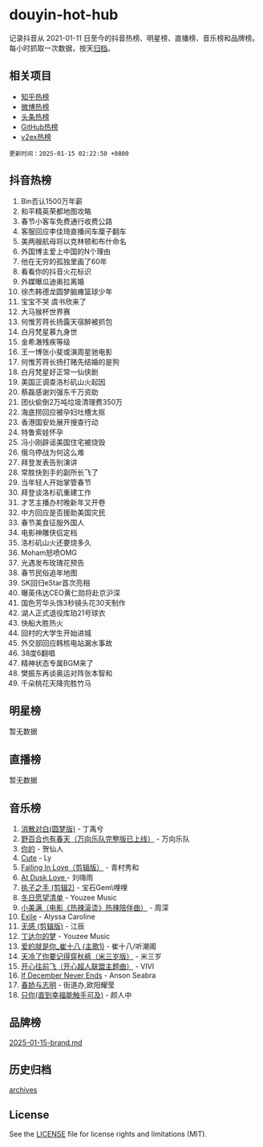 # douyin-hot-hub

记录抖音从 2021-01-11 日至今的抖音热榜、明星榜、直播榜、音乐榜和品牌榜。每小时抓取一次数据，按天[归档](archives)。

## 相关项目

- [知乎热榜](https://github.com/lonnyzhang423/zhihu-hot-hub)
- [微博热榜](https://github.com/lonnyzhang423/weibo-hot-hub)
- [头条热榜](https://github.com/lonnyzhang423/toutiao-hot-hub)
- [GitHub热榜](https://github.com/lonnyzhang423/github-hot-hub)
- [v2ex热榜](https://github.com/lonnyzhang423/v2ex-hot-hub)


`更新时间：2025-01-15 02:22:50 +0800`

## 抖音热榜

1. Bin否认1500万年薪
1. 和平精英荣都地图攻略
1. 春节小客车免费通行收费公路
1. 客服回应李佳琦直播间车厘子翻车
1. 美两艘航母将以克林顿和布什命名
1. 外国博主爱上中国的N个理由
1. 他在无穷的孤独里画了60年
1. 看看你的抖音火花标识
1. 外媒曝瓜迪奥拉离婚
1. 徐杰韩德龙圆梦脑瘫篮球少年
1. 宝宝不哭 虞书欣来了
1. 大马猴杯世界赛
1. 何惟芳蒋长扬露天宿醉被抓包
1. 白月梵星慕九身世
1. 金希澈残疾等级
1. 王一博张小斐或演周星驰电影
1. 何惟芳蒋长扬打赌先结婚的是狗
1. 白月梵星好正常一仙侠剧
1. 美国正调查洛杉矶山火起因
1. 蔡磊感谢刘强东千万资助
1. 团伙偷倒2万吨垃圾清理费350万
1. 海底捞回应被孕妇吐槽太抠
1. 香港国安处展开搜查行动
1. 特鲁索娃怀孕
1. 冯小刚辟谣美国住宅被烧毁
1. 俄乌停战为何这么难
1. 拜登发表告别演讲
1. 常胜快到手的副所长飞了
1. 当年轻人开始掌管春节
1. 拜登谈洛杉矶重建工作
1. 才艺主播办村晚新年又开卷
1. 中方回应是否援助美国灾民
1. 春节美食征服外国人
1. 电影神雕侠侣定档
1. 洛杉矶山火还要烧多久
1. Moham怒喷OMG
1. 光遇发布玫瑰花预告
1. 春节民俗追年地图
1. SK回归eStar首次亮相
1. 曝英伟达CEO黄仁勋将赴京沪深
1. 国色芳华头饰3秒镜头花30天制作
1. 湖人正式退役库珀21号球衣
1. 快船大胜热火
1. 回村的大学生开始进城
1. 外交部回应韩核电站漏水事故
1. 38度6翻唱
1. 精神状态专属BGM来了
1. 樊振东再谈奥运对阵张本智和
1. 千朵桃花天降完胜竹马

## 明星榜

暂无数据

## 直播榜

暂无数据

## 音乐榜

1. [消散对白(圆梦版)](https://sf5-hl-cdn-tos.douyinstatic.com/obj/tos-cn-ve-2774/og4jB5I5IizzoZVAAAzWgBMAsMDWoArfwBOiFs) - 丁禹兮
1. [野百合也有春天（万向乐队完整版已上线）](https://sf3-cdn-tos.douyinstatic.com/obj/tos-cn-ve-2774/oMnUxhRAMiAGBqDtIPBQ7ACYQZFlJCftcgeDJE) - 万向乐队
1. [你的](https://sf5-hl-cdn-tos.douyinstatic.com/obj/tos-cn-ve-2774/oYuIeKf42jB7sEV6B2upMdpYAgfrQWj0FeRegh) - 贺仙人
1. [Cute](https://sf5-hl-cdn-tos.douyinstatic.com/obj/tos-cn-ve-2774/o4IbIzHWKAAB4wsS5qMBRiiAlEBGTpQRNfFvuo) - Ly
1. [Falling In Love（剪辑版）](https://sf5-hl-cdn-tos.douyinstatic.com/obj/tos-cn-ve-2774/o8ajpA8zzgBPahbBIO8AcKGBLJezFCRd1wfP9f) - 青村秀和
1. [ At Dusk  Love ](https://sf5-hl-cdn-tos.douyinstatic.com/obj/tos-cn-ve-2774/o8CrpCf5CaYgI4ZrtQgMQAFEfuGqNnRSDQAPBc) - 刘嗨雨
1. [执子之手 (剪辑2)](https://sf5-hl-cdn-tos.douyinstatic.com/obj/tos-cn-ve-2774/oUoZLQjCc31XzqsBnBQUNgeKtYPBcgbFDwtfcu) - 宝石Gem\哩哩
1. [冬日愿望清单](https://sf5-hl-cdn-tos.douyinstatic.com/obj/tos-cn-ve-2774/oIIgUOeamCFCVAzxN6MFRLIBlLGpUqQxeeHrLE) - Youzee Music
1. [小美满（电影《热辣滚烫》热辣陪伴曲）](https://sf5-hl-cdn-tos.douyinstatic.com/obj/tos-cn-ve-2774/o0GAn2lSgfZIDUgtevCGDQYnFg4CwnrBaxbTZL) - 周深
1. [Exile](https://sf5-hl-cdn-tos.douyinstatic.com/obj/tos-cn-ve-2774/oYj4gAQTknKE3WW0Je8KGmQ7z1cA4FefwtbufD) - Alyssa Caroline
1. [无感 (剪辑版)](https://sf5-hl-cdn-tos.douyinstatic.com/obj/tos-cn-ve-2774/o0eIsUzJBDlQaQFC5OFlgbMEZC1TFYBftOBn6p) - 江辰
1. [丁达尔的梦](https://sf5-hl-cdn-tos.douyinstatic.com/obj/tos-cn-ve-2774/oMU3WirUZBVQkAC9ccG5P2IQirziZM2RTInUY) - Youzee Music
1. [爱的就是你_崔十八 (主歌1)](https://sf5-hl-cdn-tos.douyinstatic.com/obj/tos-cn-ve-2774/oI5BO5DhFZ6UTcNCnZaOCBLtZ7WIMQGfgnXf5E) - 崔十八/听潮阁
1. [天冷了你要记得穿秋裤（米三岁版）](https://sf3-cdn-tos.douyinstatic.com/obj/tos-cn-ve-2774/oQlIwVIDWiZ6BQilAorS7MA0AgCkQDvcZAdm1) - 米三岁
1. [开心往前飞（开心超人联盟主题曲）](https://sf6-cdn-tos.douyinstatic.com/obj/tos-cn-ve-2774/9d8fb7c82cf1421fb93a9fe925275e0a) - VIVI
1. [If December Never Ends](https://sf3-cdn-tos.douyinstatic.com/obj/tos-cn-ve-2774/oY1IQMoTgCFIBg8RZifyqlBBt1UFgitTYmxeOS) - Anson Seabra
1. [春娇与志明](https://sf5-hl-cdn-tos.douyinstatic.com/obj/tos-cn-ve-2774/e530d8fceb7044b39707d7f9ff54add1) - 街道办,欧阳耀莹
1. [只你(直到幸福能触手可及)](https://sf5-hl-cdn-tos.douyinstatic.com/obj/tos-cn-ve-2774/o0lBkRDzFTeaVSUz3ZZSCBVtZ5DIMQGfgmEAuE) - 颜人中

## 品牌榜

[2025-01-15-brand.md](archives/2025-01-15-brand.md)

## 历史归档

[archives](archives)

## License

See the [LICENSE](LICENSE) file for license rights and limitations (MIT).
